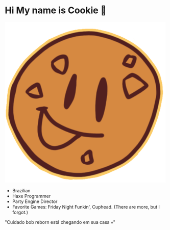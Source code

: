 
# Hi My name is Cookie 🍪

![Cookie Sticker 🔥](cookie_sticker.png)

- Brazilian
- Haxe Programmer
- Party Engine Director
- Favorite Games: Friday Night Funkin', Cuphead. (There are more, but I forgot.)

"Cuidado bob reborn está chegando em sua casa 💀"
